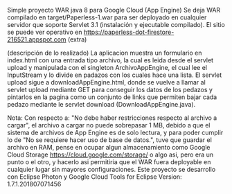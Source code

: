 Simple proyecto WAR java 8 para Google Cloud (App Engine)
Se deja WAR compilado en target/Paperless-1.war para ser deployado en cualquier servidor que soporte Servlet 3.1 (instalación y ejecutable compilado).
El sitio se puede ver operativo en https://paperless-dot-firestore-216521.appspot.com (extra)

(descripción de lo realizado)
La aplicacion muestra un formulario en index.html con una entrada tipo archivo, la cual es leida desde el servlet upload y manipulada con el singleton
ArchivoAppEngine, el cual lee el InputStream y lo divide en padazos con los cuales hace una lista. El servlet upload sigue a downloadAppEngine.html,
donde se vuelve a llamar al servlet upload mediante GET para conseguir los datos de los pedazos y pintarlos en la pagina como un conjunto de links
que permiten bajar cada pedazo mediante le servlet download (DownloadAppEngine.java).

Nota: 
Con respecto a: "No debe haber restricciones respecto al archivo a cargar", el archivo a cargar no puede sobrepasar 1 MB, 
debido a que el sistema de archivos de App Engine es de solo lectura, y para poder cumplir lo de "No se requiere hacer uso de base de datos.", 
tuve que guardar el archivo en RAM, pense en ocupar algun almacenamiento como Google Cloud Storage https://cloud.google.com/storage/ o algo asi, 
pero era un punto o el otro, y hacerlo asi permitiria que el WAR fuera deployable en cualquier lugar sin mayores configuraciones.
Este proyecto se desarrollo con Eclipse Photon y Google Cloud Tools for Eclipse Version: 1.7.1.201807071456